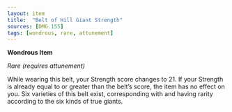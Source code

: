 ```yaml
---
layout: item
title:  "Belt of Hill Giant Strength"
sources: [DMG.155]
tags: [wondrous, rare, attunement]
---
```


**Wondrous Item**

*Rare (requires attunement)*

While wearing this belt, your Strength score changes to 21. If your Strength is already equal to or greater than the belt’s score, the item has no effect on you. Six varieties of this belt exist, corresponding with and having rarity according to the six kinds of true giants.